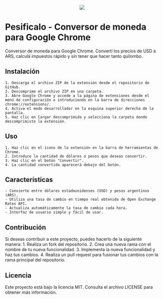 <p align="center">
        <img src="https://github.com/thiagosequeira/Pesificalo-Extension/blob/master/images/icon48.png" />
</p>

# Pesificalo - Conversor de moneda para Google Chrome
Conversor de moneda para Google Chrome. Convertí los precios de USD a ARS, calculá impuestos rápido y sin tener que hacer tanto quilombo.

## Instalación
    1. Descarga el archivo ZIP de la extensión desde el repositorio de GitHub.
    2. Descomprime el archivo ZIP en una carpeta.
    3. Abre Google Chrome y accede a la página de extensiones desde el menú de configuración o introduciendo en la barra de direcciones chrome://extensions/.
    4. Activa el modo desarrollador en la esquina superior derecha de la pantalla.
    5. Haz clic en Cargar descomprimida y selecciona la carpeta donde descomprimiste la extensión.

## Uso
    1. Haz clic en el ícono de la extensión en la barra de herramientas de Chrome.
    2. Introduce la cantidad de dólares o pesos que deseas convertir.
    3. Haz clic en el botón "Convertir".
    4. La cantidad convertida aparecerá debajo del botón.


## Características
    - Convierte entre dólares estadounidenses (USD) y pesos argentinos (ARS).
    - Utiliza una tasa de cambio en tiempo real obtenida de Open Exchange Rates API.
    - Actualiza automáticamente la tasa de cambio cada hora.
    - Interfaz de usuario simple y fácil de usar.


## Contribución
Si deseas contribuir a este proyecto, puedes hacerlo de la siguiente manera:
    1. Realiza un fork del repositorio.
    2. Crea una nueva rama con el nombre de tu nueva funcionalidad.
    3. Implementa la nueva funcionalidad y haz tus cambios.
    4. Realiza un pull request para fusionar tus cambios con la rama principal del repositorio.


## Licencia
Este proyecto está bajo la licencia MIT. Consulta el archivo LICENSE para obtener más información.
